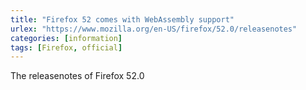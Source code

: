 ```yaml
---
title: "Firefox 52 comes with WebAssembly support"
urlex: "https://www.mozilla.org/en-US/firefox/52.0/releasenotes"
categories: [information]
tags: [Firefox, official]
---
```

The releasenotes of Firefox 52.0
